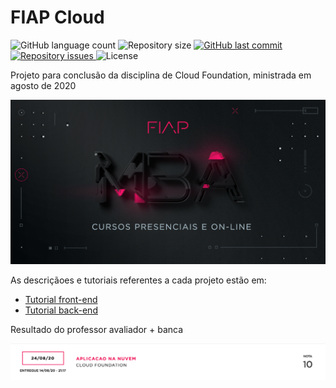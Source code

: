 # FIAP Cloud
<p align="left">
  <img alt="GitHub language count" src="https://img.shields.io/github/languages/count/Relirk/fiap-cloud">

  <img alt="Repository size" src="https://img.shields.io/github/repo-size/Relirk/fiap-cloud">
  
  <a href="https://github.com/Relirk/fiap-cloud/commits/master">
    <img alt="GitHub last commit" src="https://img.shields.io/github/last-commit/Relirk/fiap-cloud">
  </a>

  <a href="https://github.com/Relirk/fiap-cloud/issues">
    <img alt="Repository issues" src="https://img.shields.io/github/issues/Relirk/fiap-cloud">
  </a>

  <img alt="License" src="https://img.shields.io/badge/license-MIT-brightgreen">
</p>

Projeto para conclusão da disciplina de Cloud Foundation, ministrada em agosto de 2020

![FIAP](fiap_mba.png)

As descriçãoes e tutoriais referentes a cada projeto estão em:
- [Tutorial front-end](https://github.com/Relirk/fiap-cloud/tree/master/frontend)
- [Tutorial back-end](https://github.com/Relirk/fiap-cloud/tree/master/backend)

Resultado do professor avaliador + banca

![FIAP](fiap_result.png)

